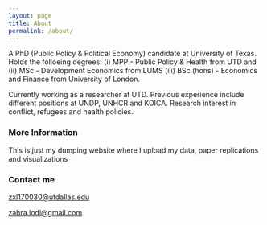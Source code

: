 ```yaml
---
layout: page
title: About
permalink: /about/
---
```


A PhD (Public Policy & Political Economy) candidate at University of Texas. Holds the folloeing degrees: 
(i) MPP - Public Policy & Health from UTD and 
(ii) MSc - Development Economics from LUMS
(iii) BSc (hons) - Economics and Finance from University of London. 

Currently working as a researcher at UTD. Previous experience include different positions at UNDP, UNHCR and KOICA. Research interest in conflict, refugees and health policies.

### More Information

This is just my dumping website where I upload my data, paper replications and visualizations

### Contact me

[zxl170030@utdallas.edu](mailto:email@domain.com)

[zahra.lodi@gmail.com](mailto:email@domain.com)
